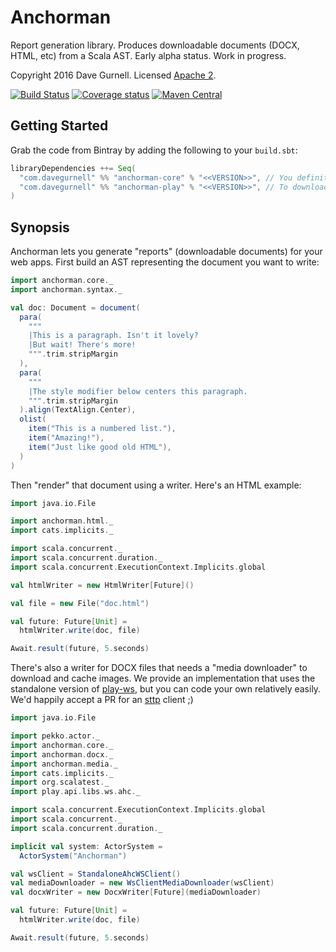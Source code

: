 # Anchorman

Report generation library.
Produces downloadable documents (DOCX, HTML, etc) from a Scala AST.
Early alpha status. Work in progress.

Copyright 2016 Dave Gurnell. Licensed [Apache 2][license].

[![Build Status](https://travis-ci.org/davegurnell/anchorman.svg?branch=master)](https://travis-ci.org/davegurnell/anchorman)
[![Coverage status](https://img.shields.io/codecov/c/github/davegurnell/anchorman/master.svg)](https://codecov.io/github/davegurnell/anchorman)
[![Maven Central](https://maven-badges.herokuapp.com/maven-central/com.davegurnell/anchorman-core_2.13/badge.svg)](https://maven-badges.herokuapp.com/maven-central/com.davegurnell/anchorman-core_2.13)

## Getting Started

Grab the code from Bintray by adding the following to your `build.sbt`:

```scala
libraryDependencies ++= Seq(
  "com.davegurnell" %% "anchorman-core" % "<<VERSION>>", // You definitely need this
  "com.davegurnell" %% "anchorman-play" % "<<VERSION>>", // To download images in Play
)
```

[license]: http://www.apache.org/licenses/LICENSE-2.0

## Synopsis

Anchorman lets you generate "reports" (downloadable documents) for your web apps.
First build an AST representing the document you want to write:

```scala
import anchorman.core._
import anchorman.syntax._

val doc: Document = document(
  para(
    """
    |This is a paragraph. Isn't it lovely?
    |But wait! There's more!
    """.trim.stripMargin
  ),
  para(
    """
    |The style modifier below centers this paragraph.
    """.trim.stripMargin
  ).align(TextAlign.Center),
  olist(
    item("This is a numbered list."),
    item("Amazing!"),
    item("Just like good old HTML"),
  )
)
```

Then "render" that document using a writer.
Here's an HTML example:

```scala
import java.io.File

import anchorman.html._
import cats.implicits._

import scala.concurrent._
import scala.concurrent.duration._
import scala.concurrent.ExecutionContext.Implicits.global

val htmlWriter = new HtmlWriter[Future]()

val file = new File("doc.html")

val future: Future[Unit] =
  htmlWriter.write(doc, file)

Await.result(future, 5.seconds)
```

There's also a writer for DOCX files that needs
a "media downloader" to download and cache images.
We provide an implementation that uses the standalone version of
[play-ws](https://github.com/playframework/play-ws),
but you can code your own relatively easily.
We'd happily accept a PR for an [sttp](https://github.com/softwaremill/sttp) client ;)

```scala
import java.io.File

import pekko.actor._
import anchorman.core._
import anchorman.docx._
import anchorman.media._
import cats.implicits._
import org.scalatest._
import play.api.libs.ws.ahc._

import scala.concurrent.ExecutionContext.Implicits.global
import scala.concurrent._
import scala.concurrent.duration._

implicit val system: ActorSystem =
  ActorSystem("Anchorman")

val wsClient = StandaloneAhcWSClient()
val mediaDownloader = new WsClientMediaDownloader(wsClient)
val docxWriter = new DocxWriter[Future](mediaDownloader)

val future: Future[Unit] =
  htmlWriter.write(doc, file)

Await.result(future, 5.seconds)
```
